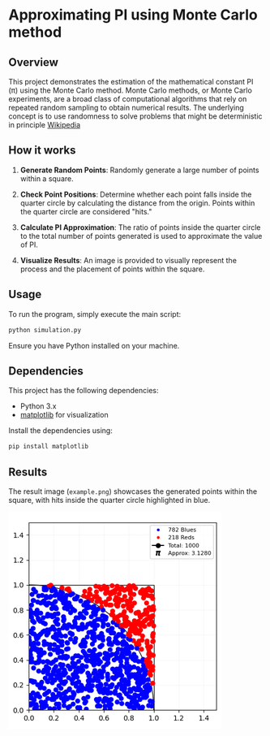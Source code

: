 # Approximating PI using Monte Carlo method

## Overview

This project demonstrates the estimation of the mathematical constant PI (π) using the Monte Carlo method. Monte Carlo methods, or Monte Carlo experiments, are a broad class of computational algorithms that rely on repeated random sampling to obtain numerical results. The underlying concept is to use randomness to solve problems that might be deterministic in principle [Wikipedia](https://en.wikipedia.org/wiki/Monte_Carlo_method)
 

## How it works

1. **Generate Random Points**: Randomly generate a large number of points within a square.

2. **Check Point Positions**: Determine whether each point falls inside the quarter circle by calculating the distance from the origin. Points within the quarter circle are considered "hits."

3. **Calculate PI Approximation**: The ratio of points inside the quarter circle to the total number of points generated is used to approximate the value of PI.

4. **Visualize Results**: An image is provided to visually represent the process and the placement of points within the square.

## Usage

To run the program, simply execute the main script:

```bash
python simulation.py
```

Ensure you have Python installed on your machine.

## Dependencies

This project has the following dependencies:

- Python 3.x
- [matplotlib](https://matplotlib.org/) for visualization

Install the dependencies using:

```bash
pip install matplotlib
```

## Results

The result image (`example.png`) showcases the generated points within the square, with hits inside the quarter circle highlighted in blue.

![Monte Carlo Method Example](./images/example.png)